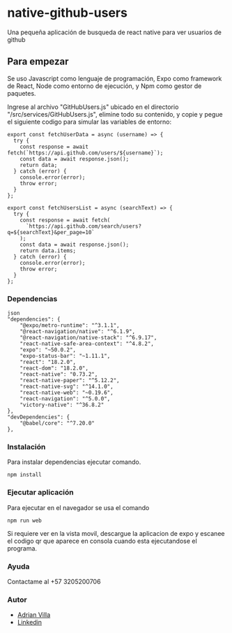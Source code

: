 # native-github-users

Una pequeña aplicación de busqueda de react native para ver usuarios de github

## Para empezar

Se uso Javascript como lenguaje de programación, Expo como framework de React, Node como entorno de ejecución, y Npm como gestor de paquetes.

Ingrese al archivo "GitHubUsers.js" ubicado en el directorio "/src/services/GitHubUsers.js", elimine todo su contenido, y copie y pegue el siguiente codigo para simular las variables de entorno:

```
export const fetchUserData = async (username) => {
  try {
    const response = await fetch(`https://api.github.com/users/${username}`);
    const data = await response.json();
    return data;
  } catch (error) {
    console.error(error);
    throw error;
  }
};

export const fetchUsersList = async (searchText) => {
  try {
    const response = await fetch(
      `https://api.github.com/search/users?q=${searchText}&per_page=10`
    );
    const data = await response.json();
    return data.items;
  } catch (error) {
    console.error(error);
    throw error;
  }
};
```


### Dependencias

```
json
"dependencies": {
    "@expo/metro-runtime": "^3.1.1",
    "@react-navigation/native": "^6.1.9",
    "@react-navigation/native-stack": "^6.9.17",
    "react-native-safe-area-context": "^4.8.2",
    "expo": "~50.0.2",
    "expo-status-bar": "~1.11.1",
    "react": "18.2.0",
    "react-dom": "18.2.0",
    "react-native": "0.73.2",
    "react-native-paper": "^5.12.2",
    "react-native-svg": "^14.1.0",
    "react-native-web": "~0.19.6",
    "react-navigation": "^5.0.0",
    "victory-native": "^36.8.2"
},
"devDependencies": {
    "@babel/core": "^7.20.0"
},
```

### Instalación

Para instalar dependencias ejecutar comando.

```
npm install
```

### Ejecutar aplicación

Para ejecutar en el navegador se usa el comando

```
npm run web
```

Si requiere ver en la vista movil, descargue la aplicacion de expo y escanee el codigo qr que aparece en consola cuando esta ejecutandose el programa.

### Ayuda

Contactame al +57 3205200706

### Autor

- [Adrian Villa](https://adrian-villa-dev-portfolio.vercel.app/)
- [Linkedin](https://www.linkedin.com/in/adrian-villa-776783175/)
